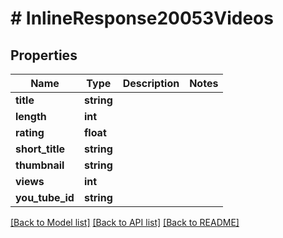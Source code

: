 # # InlineResponse20053Videos

## Properties

Name | Type | Description | Notes
------------ | ------------- | ------------- | -------------
**title** | **string** |  | 
**length** | **int** |  | 
**rating** | **float** |  | 
**short_title** | **string** |  | 
**thumbnail** | **string** |  | 
**views** | **int** |  | 
**you_tube_id** | **string** |  | 

[[Back to Model list]](../../README.md#documentation-for-models) [[Back to API list]](../../README.md#documentation-for-api-endpoints) [[Back to README]](../../README.md)


